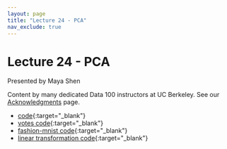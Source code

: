 ```yaml
---
layout: page
title: "Lecture 24 - PCA"
nav_exclude: true
---
```


# Lecture 24 - PCA

Presented by Maya Shen

Content by many dedicated Data 100 instructors at UC Berkeley. See our [Acknowledgments](../../acks) page.

<!-- - [slides](https://docs.google.com/presentation/d/1ia7iRZO1V49b-LRQCX_4DaHlQky_B0sKV3lP3BvPEL8/edit?usp=sharing){:target="_blank"} -->
- [code](https://data100.datahub.berkeley.edu/hub/user-redirect/git-pull?repo=https%3A%2F%2Fgithub.com%2FDS-100%2Fsu24-materials&urlpath=lab%2Ftree%2Fsu24-materials%2Flecture%2Flec24%2Flec24-su24.ipynb&branch=main){:target="_blank"}
- [votes code](https://data100.datahub.berkeley.edu/hub/user-redirect/git-pull?repo=https%3A%2F%2Fgithub.com%2FDS-100%2Fsu24-materials&urlpath=lab%2Ftree%2Fsu24-materials%2Flecture%2Flec24%2Flec24-su24-votes.ipynb&branch=main){:target="_blank"}
- [fashion-mnist code](https://data100.datahub.berkeley.edu/hub/user-redirect/git-pull?repo=https%3A%2F%2Fgithub.com%2FDS-100%2Fsu24-materials&urlpath=lab%2Ftree%2Fsu24-materials%2Flecture%2Flec24%2Flec24-su24-fashion-mnist.ipynb&branch=main){:target="_blank"}
- [linear transformation code](https://data100.datahub.berkeley.edu/hub/user-redirect/git-pull?repo=https%3A%2F%2Fgithub.com%2FDS-100%2Fsu24-materials&urlpath=lab%2Ftree%2Fsu24-materials%2Flecture%2Flec24%2Flec24-su24-lineartransf.ipynb&branch=main){:target="_blank"}
<!-- - [recording](https://bcourses.berkeley.edu/courses/1535115/external_tools/90481){:target="_blank"} -->